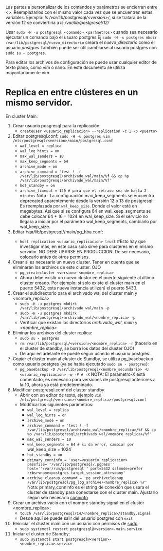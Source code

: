 Las partes a personalizar de los comandos y parámetros se encierran entre <>. Reemplazarlos con el mismo valor cada vez que se encuentren estas variables.
Ejemplo: *ls /var/lib/postgresql/\<version\>/*, si se tratara de la versión 12 se conviertiría a *ls /var/lib/postgresql/12/*

Usar `sudo -H -u postgresql <comando> <parámetros>` cuando sea necesario
ejecutar un comando bajo el usuaro postgres Ej `sudo -H -u postgres mkdir /var/lib/postgresql/nuevo_directorio`
creará el *nuevo_directorio* como el usuario *postgres*
También puede ser útil cambiarse al usuario postgres con `sudo su - postgres`.

Para editar los archivos de configuración se puede usar cualquier editor de texto plano, como vim o nano. En este documento se utiliza mayoritariamente vim.

# Replica en entre clústeres en un mismo servidor.

En cluster Main:
1. Crear usuario posgresql para la replicación:
    - `createuser <usuario_replicacion> --replication -c 1 -p <puerto>`
2. Editar postgresql.conf: `sudo -H -u postgres vim /etc/postgresql/<version>/main/postgresql.conf`
    - `wal_level = replica`
    - `wal_log_hints = on`
    - `max_wal_senders = 10`
    - `max_keep_segments = 64`
    - `archive_mode = on`
    - `archive_command = 'test ! -f /var/lib/postgresql/archivado_wal/main/%f && cp %p /var/lib/postgresql/archivado_wal/main/%f'`
    - `hot_standby = on`
    - `archive_timeout = 120 # para que el retraso sea de hasta 2 minutos`
Nota : La configuración max_keep_segments se encuentra deprecated aparentemente desde la versión 12 o 13 de postgresql. Es reemplazada por `wal_keep_size`. Donde el valor está en megabytes. Así que si se configura 64 en wal_keep_segments se debe colocar 64 * 16 = 1024 en wal_keep_size.
Si el servicio no llegara a iniciar por el parámetro wal_keep_segments, cambiarlo por wal_keep_size.
3. Editar /var/lib/postgresql/<version>/main/pg_hba.conf:
    - `host replication <usuario_replicacion> trust` #Esto hay que investigar más, en este caso solo sirve para clusteres en el mismo servidor. NO DEBE USARSE EN PRODUCCION. De ser necesario, colocarlo antes de otros permisos.
4. Crear si es necesario un nuevo cluster. Tener en cuenta que se eliminarán los archivos de este cluster. OJO
   - `pg_createcluster <version> <nombre_replica>`
   - Ahora debe existir un nuevo clustor en el puerto siguiente al último cluster creado. Por ejemplo: si solo existe el cluster main en el puerto 5432, esta nueva instancia utilizará el puerto 5433.
5. Crear el subdirectorio para el archivado wal del cluster main y <nombre_replica>
   - `sudo -H -u postgres mkdirk /var/lib/postgresql/archivado_wal/main -p`
   - `sudo -H -u postgres mkdirk /var/lib/postgresql/archivado_wal/<nombre_replica> -p`
   - Verificar que existan los directorios *archivado_wal*, *main* y *\<nombre_replica\>*
6. Eliminar los archivos del cluster replica:
    - `sudo su - postgres`
    - `rm /var/lib/postgresql/<version>/<nombre_replica> -r` (hacerlo en el cluster de standby, se borra los datos del cluster OJO)
    - De aquí en adelante se puede seguir usando el usuario postgres.
8. Copiar el cluster main al cluster de Standby, se utiliza pg_basebackup como usuario postgres (ya se había ejecutado `sudo su - postgres`):
    - `pg_basebackup -D /var/lib/postgresql/<nombre_secundario> -U <usuario_replicacion> -w -P # -X`
NOTA: El parámetro-X está comentado, es necesario para versiones de postgresql anteriores a la 10, ahora ya está predeterminado.
9. Modificar postgresql.conf del cluster standby:
   - Abrir con un editor de texto, ejemplo `vim /etc/postgresql/<version>/<nombre_replica>/postgresql.conf`
   - Modificar los siguientes parámetros:
     - `wal_level = replica`
     - `wal_log_hints = on`
     - `archive_mode = on`
     - `archive_command = 'test ! -f /var/lib/postgresql/archivado_wal/<nombre_replica>/%f && cp %p /var/lib/postgresql/archivado_wal/<nombre_replica>/%f'`
     - `max_wal_senders = 10`
     - `wal_keep_segments = 64 # si da error, cambiar por `wal_keep_size = 1024`
     - `hot_standby = on`
     - `primary_conninfo = 'user=<usuario_replicacion> passfile=''/var/lib/postgresql/.pgpass'' host=''/var/run/postgresql'' port=5432 sslmode=prefer krbsrvname=postgres target_session_attrs=any'`
     - `archive_cleanup_command = 'pg_archivecleanup /var/lib/postgresql/pg_log_archive/<nombre_replica> %r'`
Nota: primary_conninfo es el string de conexión que usara el cluster de standby para conectarse con el cluster main. Ajustarlo según sea necesario [conninfo](https://www.postgresql.org/docs/12/runtime-config-replication.html#GUC-PRIMARY-CONNINFO)
10. Crear un archivo vacío con el nombre standby.signal en el cluster <nombre_replica>:
    - `touch /var/lib/postgresql/14/<nombre_replica>/standby.signal`
    - Desde aquí se puede salir del usuario postgres con `exit`
11. Reiniciar el cluster main con un usuario con permisos de [sudo](https://es.wikipedia.org/wiki/Sudo):
    - `sudo systemctl restart postgresql@<version>-main.service`
12. Iniciar el cluster de Standby:
    - `sudo systemctl start postgresql@<version>-<nombre_replica>.service`
